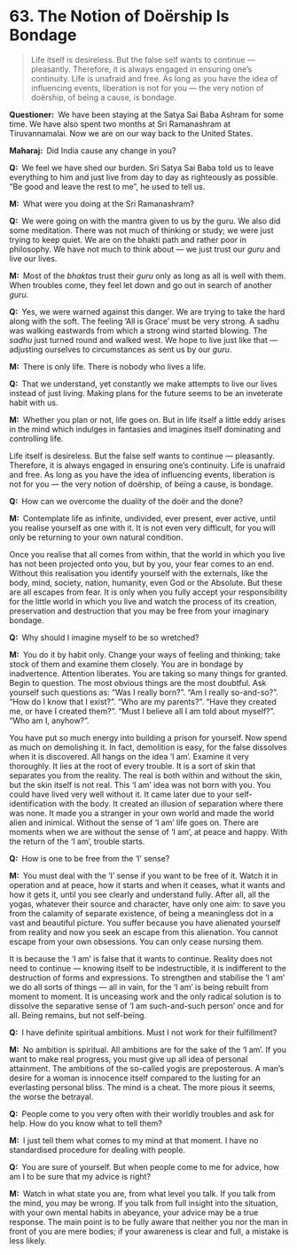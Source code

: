 # 63. The Notion of Doërship Is Bondage

>Life itself is desireless. But the false self wants to continue — pleasantly. Therefore, it is always engaged in ensuring one’s continuity. Life is unafraid and free. As long as you have the idea of influencing events, liberation is not for you — the very notion of doërship, of beïng a cause, is bondage.

**Questioner:**&ensp;We have been staying at the Satya Sai Baba Ashram for some time. We have also spent two months at Sri Ramanashram at Tiruvannamalai. Now we are on our way back to the United States.

**Maharaj:**&ensp;Did India cause any change in you?

**Q:**&ensp;We feel we have shed our burden. Sri Satya Sai Baba told us to leave everything to him and just live from day to day as righteously as possible. “Be good and leave the rest to me”, he used to tell us.

**M:**&ensp;What were you doing at the Sri Ramanashram?

**Q:**&ensp;We were going on with the <span data-tippy-content="Incantation, hymn, an instrument of thought, ideal sounds visualised as letters and vocalised as syllables. A <em>mantra</em> is a group of words whose constant repetition produces specific results.">mantra</span> given to us by the <span data-tippy-content="Spiritual teacher, preceptor.">guru</span>. We also did some meditation. There was not much of thinking or study; we were just trying to keep quiet. We are on the <span data-tippy-content="Devotion, adoration. Hence <em>bhakta</em>, a devotee.">bhakti</span> path and rather poor in philosophy. We have not much to think about — we just trust our *guru* and live our lives.

**M:**&ensp;Most of the *bhakta*s trust their *guru* only as long as all is well with them. When troubles come, they feel let down and go out in search of another *guru*.

**Q:**&ensp;Yes, we were warned against this danger. We are trying to take the hard along with the soft. The feeling ‘All is Grace’ must be very strong. A <span data-tippy-content="An ascetic.">sadhu</span> was walking eastwards from which a strong wind started blowing. The *sadhu* just turned round and walked west. We hope to live just like that — adjusting ourselves to circumstances as sent us by our *guru*.

**M:**&ensp;There is only life. There is nobody who lives a life.

**Q:**&ensp;That we understand, yet constantly we make attempts to live our lives instead of just living. Making plans for the future seems to be an inveterate habit with us.

**M:**&ensp;Whether you plan or not, life goes on. But in life itself a little eddy arises in the mind which indulges in fantasies and imagines itself dominating and controlling life. 

Life itself is desireless. But the false self wants to continue — pleasantly. Therefore, it is always engaged in ensuring one’s continuity. Life is unafraid and free. As long as you have the idea of influencing events, liberation is not for you — the very notion of doërship, of beïng a cause, is bondage.

**Q:**&ensp;How can we overcome the duality of the doër and the done?

**M:**&ensp;Contemplate life as infinite, undivided, ever present, ever active, until you realise yourself as one with it. It is not even very difficult, for you will only be returning to your own natural condition.

Once you realise that all comes from within, that the world in which you live has not been projected onto you, but by you, your fear comes to an end. Without this realisation you identify yourself with the externals, like the body, mind, society, nation, humanity, even God or the Absolute. But these are all escapes from fear. It is only when you fully accept your responsibility for the little world in which you live and watch the process of its creation, preservation and destruction that you may be free from your imaginary bondage.

**Q:**&ensp;Why should I imagine myself to be so wretched?

**M:**&ensp;You do it by habit only. Change your ways of feeling and thinking; take stock of them and examine them closely. You are in bondage by inadvertence. Attention liberates. You are taking so many things for granted. Begin to question. The most obvious things are the most doubtful. Ask yourself such questions as: “Was I really born?”. “Am I really so-and-so?”. “How do I know that I exist?”. “Who are my parents?”. “Have they created me, or have I created them?”. “Must I believe all I am told
about myself?”. “Who am I, anyhow?”. 

You have put so much energy into building a prison for yourself. Now spend as much on demolishing it. In fact, demolition is easy, for the false dissolves when it is discovered. All hangs on the idea ‘I am’. Examine it very thoroughly. It lies at the root of every trouble. It is a sort of skin that separates you from the reality. The real is both within and without the skin, but the skin itself is not real. This ‘I am’ idea was not born with you. You could have lived very well without it. It came later due to your self-identification with the body. It created an illusion of separation where there was none. It made you a stranger in your own world and made the world alien and inimical. Without the sense of ‘I am’ life goes on. There are moments when we are without the sense of ‘I am’, at peace and happy. With the return of the ‘I am’, trouble starts.

**Q:**&ensp;How is one to be free from the ‘I’ sense?

**M:**&ensp;You must deal with the ‘I’ sense if you want to be free of it. Watch it in operation and at peace, how it starts and when it ceases, what it wants and how it gets it, until you see clearly and understand fully. After all, all the <span data-tippy-content="One of the six systems of the Hindu philosophy (from <em>yoj</em>, to yoke or join). <em>Yoga</em> teaches the means by which the individual spirit (<em>jivatma</em>) can be joined or united with the universal spirit (<em>Paramatma</em>).">yoga</span>s, whatever their source and character, have only one aim: to save you from the calamity of separate existence, of being a meaningless dot in a vast and beautiful picture. You suffer because you have alienated yourself from reality and now you seek an escape from this alienation. You cannot escape from your own obsessions. You can only cease nursing them. 

It is because the ‘I am’ is false that it wants to continue. Reality does not need to continue — knowing itself to be indestructible, it is indifferent to the destruction of forms and expressions. To strengthen and stabilise the ‘I am’ we do all sorts of things — all in vain, for the ‘I am’ is being rebuilt from moment to moment. It is unceasing work and the only radical solution is to dissolve the separative sense of ‘I am such-and-such person’ once and for all. Beïng remains, but not self-beïng.

**Q:**&ensp;I have definite spiritual ambitions. Must I not work for their fulfillment?

**M:**&ensp;No ambition is spiritual. All ambitions are for the sake of the ‘I am’. If you want to make real progress, you must give up all idea of personal attainment. The ambitions of the so-called <span data-tippy-content="One who practices <em>yoga</em>.">yogi</span>s are preposterous. A man’s desire for a woman is innocence itself compared to the lusting for an everlasting personal bliss. The mind is a cheat. The more pious it seems, the worse the betrayal.

**Q:**&ensp;People come to you very often with their worldly troubles and ask for help. How do you know what to tell them?

**M:**&ensp;I just tell them what comes to my mind at that moment. I have no standardised procedure for dealing with people.

**Q:**&ensp;You are sure of yourself. But when people come to me for advice, how am I to be sure that my advice is right?

**M:**&ensp;Watch in what state you are, from what level you talk. If you talk from the mind, you may be wrong. If you talk from full insight into the situation, with your own mental habits in abeyance, your advice may be a true response. The main point is to be fully aware that neither you nor the man in front of you are mere bodies; if your awareness is clear and full, a mistake is less likely.

<script>
export default {
  props: ["slot-key"],
  mounted () {
    tippy("[data-tippy-content]", {allowHTML: true});
  }
}
</script>